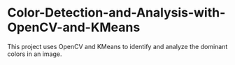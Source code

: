 # Color-Detection-and-Analysis-with-OpenCV-and-KMeans
This project uses OpenCV and KMeans to identify and analyze the dominant colors in an image.

